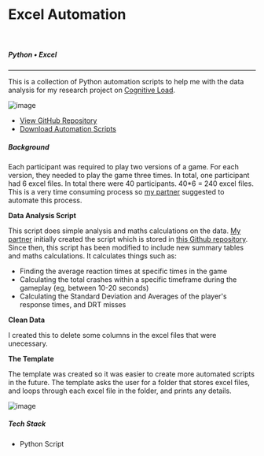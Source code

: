 <!--- ----------------- -->
# Excel Automation 
<br>

##### Python • Excel
<hr>
<div class="article">
<!--- ----------------- -->

This is a collection of Python automation scripts to help me with the data analysis for my research project on 
<a class="cyanLink" href="/portfolio/streetRacingGame">Cognitive Load</a>.

<!-- ----------- Image ----------- --> 
<div class="image-container">
	<img src="./assets/portfolio/images/excelAutomation/header.png" loading="lazy" alt="image" class="image-50">
</div>
<!-- ----------------------------- -->

<div class="pb-3"></div>

* <a class="cyanLink" href="https://github.com/vondreii/excel-python-automation">View GitHub Repository</a>
* <a class="cyanLink" href="./assets/portfolio/downloads/python-automation.zip">Download Automation Scripts</a>
  
<div class="pb-3"></div>

##### Background

Each participant was required to play two versions of a game. For each version, they needed to play the game three times. In total, one participant had 6 excel files. In total there were 40 participants. 40*6 = 240 excel files. This is a very time consuming process so <a class="cyanLink" href="https://www.sorakhan.com/">my partner</a> suggested to automate this process.

**Data Analysis Script**

This script does simple analysis and maths calculations on the data. <a class="cyanLink" href="https://www.sorakhan.com/">My partner</a> initially created the script which is stored in <a class="cyanLink" href="https://github.com/sorakhan/data-analysis-script"> this Github repository</a>. Since then, this script has been modified to include new summary tables and maths calculations. It calculates things such as:

* Finding the average reaction times at specific times in the game
* Calculating the total crashes within a specific timeframe during the gameplay (eg, between 10-20 seconds)
* Calculating the Standard Deviation and Averages of the player's response times, and DRT misses

**Clean Data**

I created this to delete some columns in the excel files that were unecessary. 

**The Template**

The template was created so it was easier to create more automated scripts in the future. The template asks the user for a folder that stores excel files, and loops through each excel file in the folder, and prints any details. 

<!-- ----------- Image ----------- --> 
<div class="image-container">
	<img src="./assets/portfolio/images/excelAutomation/2.PNG" loading="lazy" alt="image" class="image-75">
</div>
<!-- ----------------------------- -->

<div class="pb-3"></div>

##### Tech Stack

<div class="pb-3"></div>

* Python Script

<!--- ----------------- -->
</div>